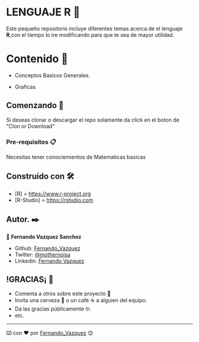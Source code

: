 # LENGUAJE R 🧮

Este pequeño repositorio incluye diferentes temas acerca de el lenguaje **R**,con el tiempo lo ire modificando para que te sea de mayor utilidad.

# Contenido 🧐

* Conceptos Basicos Generales.

* Graficas



## Comenzando 🚀

Si deseas clonar o descargar el repo solamente da click en el boton de "Clon or Download"


### Pre-requisitos 📋

Necesitas tener conociemientos de Matematicas basicas



## Construido con 🛠️


* [R] = https://www.r-project.org
* [R-Studio] = https://rstudio.com



## Autor. ✒️

👤 **Fernando Vazquez Sanchez**

- Github: [Fernando_Vazquez](https://github.com/Chilangdon20)
- Twitter: [@mothernoisa](https://twitter.com/mothernoisa?s=09&fbclid=IwAR0q1edvYvE9f1GtXzo5sK8WTBFZqpd6g1yGIVGtF4CLUYwSBOaUKziNEKg)
- Linkedin: [Fernando Vazquez](https://www.linkedin.com/in/fernando-vázquez-058189177/)
 

## !GRACIAS¡ 🎁

* Comenta a otros sobre este proyecto 📢
* Invita una cerveza 🍺 o un café ☕ a alguien del equipo. 
* Da las gracias públicamente 🤓.
* etc.



---
⌨️ con ❤️ por [Fernando_Vazquez](https://github.com/Chilangdon20) 😊
